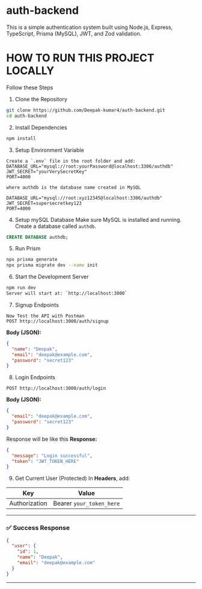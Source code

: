 ﻿# auth-backend

This is a simple authentication system built using Node.js, Express, TypeScript, Prisma (MySQL), JWT, and Zod validation.

# HOW TO RUN THIS PROJECT LOCALLY
Follow these Steps

1. Clone the Repository
```bash
git clone https://github.com/Deepak-kumar4/auth-backend.git
cd auth-backend
```
2. Install Dependencies
   
```bash
npm install
```

3. Setup Environment Variable
```env
Create a `.env` file in the root folder and add:
DATABASE_URL="mysql://root:yourPassword@localhost:3306/authdb"
JWT_SECRET="yourVerySecretKey"
PORT=4000

where authdb is the database name created in MySQL
```
```example:
DATABASE_URL="mysql://root:xyz12345@localhost:3306/authdb"
JWT_SECRET=supersecretkey123
PORT=4000
```

4. Setup mySQL Database
   Make sure MySQL is installed and running.
   Create a database called `authdb`.
```sql
CREATE DATABASE authdb;
```

5. Run Prism
```bash
npx prisma generate
npx prisma migrate dev --name init
```

6. Start the Development Server
   
```bash
npm run dev
Server will start at: `http://localhost:3000`
```

7. Signup Endpoints
```
Now Test the API with Postman
POST http://localhost:3000/auth/signup
```
**Body (JSON):**
```json
{
  "name": "Deepak",
  "email": "deepak@example.com",
  "password": "secret123"
}
```

8. Login Endpoints
```
POST http://localhost:3000/auth/login
```

**Body (JSON):**
```json
{
  "email": "deepak@example.com",
  "password": "secret123"
}
```

Response will be like this 
**Response:**
```json
{
  "message": "Login successful",
  "token": "JWT_TOKEN_HERE"
}
```
9. Get Current User (Protected)
In **Headers**, add:

| Key           | Value                      |
|---------------|----------------------------|
| Authorization | Bearer `your_token_here`   |

---

### ✅ Success Response

```json
{
  "user": {
    "id": 1,
    "name": "Deepak",
    "email": "deepak@example.com"
  }
}
```

---






